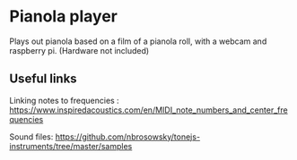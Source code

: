# Pianola player
Plays out pianola based on a film of a pianola roll, with a webcam and raspberry pi. (Hardware not included)

## Useful links

Linking notes to frequencies : https://www.inspiredacoustics.com/en/MIDI_note_numbers_and_center_frequencies

Sound files: https://github.com/nbrosowsky/tonejs-instruments/tree/master/samples